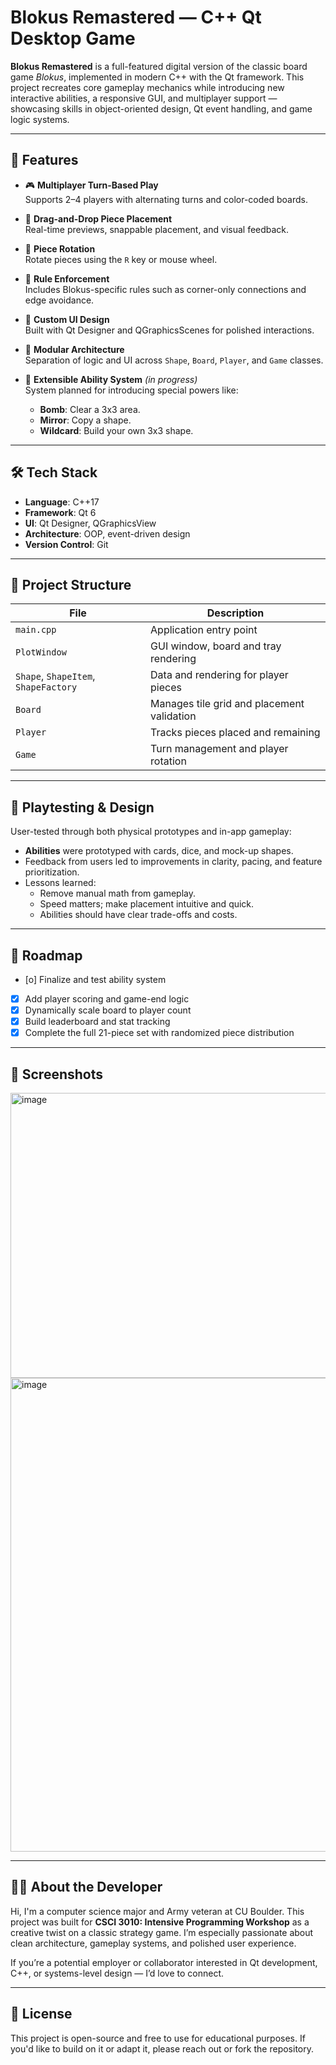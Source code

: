 # Blokus Remastered — C++ Qt Desktop Game

**Blokus Remastered** is a full-featured digital version of the classic board game *Blokus*, implemented in modern C++ with the Qt framework. This project recreates core gameplay mechanics while introducing new interactive abilities, a responsive GUI, and multiplayer support — showcasing skills in object-oriented design, Qt event handling, and game logic systems.

---

## 🚀 Features

- 🎮 **Multiplayer Turn-Based Play**  
  Supports 2–4 players with alternating turns and color-coded boards.

- 🧩 **Drag-and-Drop Piece Placement**  
  Real-time previews, snappable placement, and visual feedback.

- 🔁 **Piece Rotation**  
  Rotate pieces using the `R` key or mouse wheel.

- 🧠 **Rule Enforcement**  
  Includes Blokus-specific rules such as corner-only connections and edge avoidance.

- 🎨 **Custom UI Design**  
  Built with Qt Designer and QGraphicsScenes for polished interactions.

- 🧱 **Modular Architecture**  
  Separation of logic and UI across `Shape`, `Board`, `Player`, and `Game` classes.

- 🧪 **Extensible Ability System** *(in progress)*  
  System planned for introducing special powers like:
  - **Bomb**: Clear a 3x3 area.
  - **Mirror**: Copy a shape.
  - **Wildcard**: Build your own 3x3 shape.

---

## 🛠️ Tech Stack

- **Language**: C++17  
- **Framework**: Qt 6  
- **UI**: Qt Designer, QGraphicsView  
- **Architecture**: OOP, event-driven design  
- **Version Control**: Git

---

## 📁 Project Structure

| File | Description |
|------|-------------|
| `main.cpp` | Application entry point |
| `PlotWindow` | GUI window, board and tray rendering |
| `Shape`, `ShapeItem`, `ShapeFactory` | Data and rendering for player pieces |
| `Board` | Manages tile grid and placement validation |
| `Player` | Tracks pieces placed and remaining |
| `Game` | Turn management and player rotation |

---

## 🧪 Playtesting & Design

User-tested through both physical prototypes and in-app gameplay:

- **Abilities** were prototyped with cards, dice, and mock-up shapes.
- Feedback from users led to improvements in clarity, pacing, and feature prioritization.
- Lessons learned:
  - Remove manual math from gameplay.
  - Speed matters; make placement intuitive and quick.
  - Abilities should have clear trade-offs and costs.

---

## 🧭 Roadmap

- [o] Finalize and test ability system
- [X] Add player scoring and game-end logic
- [X] Dynamically scale board to player count
- [X] Build leaderboard and stat tracking
- [X] Complete the full 21-piece set with randomized piece distribution

---

## 📸 Screenshots

<img width="567" height="456" alt="image" src="https://github.com/user-attachments/assets/a1209135-bbf8-41d2-9117-a247807f4e9e" />
<img width="1288" height="758" alt="image" src="https://github.com/user-attachments/assets/a6aa3429-960c-46a7-ac7d-0dae2a5a73d8" />


---

## 🙋‍♂️ About the Developer

Hi, I'm a computer science major and Army veteran at CU Boulder. This project was built for **CSCI 3010: Intensive Programming Workshop** as a creative twist on a classic strategy game. I’m especially passionate about clean architecture, gameplay systems, and polished user experience.

If you’re a potential employer or collaborator interested in Qt development, C++, or systems-level design — I’d love to connect.

---

## 📄 License

This project is open-source and free to use for educational purposes. If you'd like to build on it or adapt it, please reach out or fork the repository.


